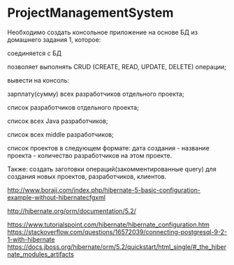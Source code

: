 # ProjectManagementSystem
Необходимо создать консольное приложение на основе БД из домашнего задания 1, которое:


соединяется с БД

позволяет выполнять CRUD (CREATE, READ, UPDATE, DELETE) операции;

вывести на консоль:

зарплату(сумму) всех разработчиков отдельного проекта;

список разработчиков отдельного проекта;

список всех Java разработчиков;

список всех middle разработчиков;

список проектов в следующем формате: дата создания - название проекта - количество разработчиков на этом проекте.


 

Также: создать заготовки операций(закомментированные query) для создания новых проектов, разработчиков, клиентов.
 
  

http://www.boraji.com/index.php/hibernate-5-basic-configuration-example-without-hibernatecfgxml

http://hibernate.org/orm/documentation/5.2/

https://www.tutorialspoint.com/hibernate/hibernate_configuration.htm
https://stackoverflow.com/questions/16572039/connecting-postgresql-9-2-1-with-hibernate
https://docs.jboss.org/hibernate/orm/5.2/quickstart/html_single/#_the_hibernate_modules_artifacts
